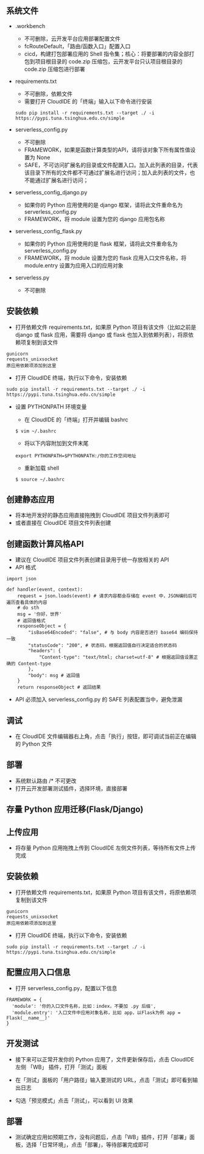 ## 系统文件

- .workbench
  - 不可删除，云开发平台应用部署配置文件
  - fcRouteDefault，「路由/函数入口」配置入口
  - cicd，构建打包部署应用的 Shell 指令集；核心：将要部署的内容全部打包到项目根目录的 code.zip 压缩包，云开发平台只认项目根目录的 code.zip 压缩包进行部署

- requirements.txt
  - 不可删除，依赖文件
  - 需要打开 CloudIDE 的「终端」输入以下命令进行安装
  ```
  sudo pip install -r requirements.txt --target ./ -i https://pypi.tuna.tsinghua.edu.cn/simple
  ```

- serverless_config.py
  - 不可删除
  - FRAMEWORK，如果是函数计算类型的API，请将该对象下所有属性值设置为 None
  - SAFE，不可访问扩展名的目录或文件配置入口。加入此列表的目录，代表该目录下所有的文件都不可通过扩展名进行访问；加入此列表的文件，也不能通过扩展名进行访问；

- serverless_config_django.py
  - 如果你的 Python 应用使用的是 django 框架，请将此文件重命名为 serverless_config.py
  - FRAMEWORK，将 module 设置为您的 django 应用包名称

- serverless_config_flask.py
  - 如果你的 Python 应用使用的是 flask 框架，请将此文件重命名为 serverless_config.py
  - FRAMEWORK，将 module 设置为您的 flask 应用入口文件名称，将 module.entry 设置为应用入口的应用对象

- serverless.py
  - 不可删除

## 安装依赖
- 打开依赖文件 requirements.txt，如果原 Python 项目有该文件（比如之前是 django 或 flask 应用，需要将 django 或 flask 也加入到依赖列表），将原依赖项复制到该文件
```
gunicorn
requests_unixsocket
原应用依赖项添加到这里
```

- 打开 CloudIDE 终端，执行以下命令，安装依赖
```
sudo pip install -r requirements.txt --target ./ -i https://pypi.tuna.tsinghua.edu.cn/simple
```

- 设置 PYTHONPATH 环境变量
  - 在 CloudIDE 的「终端」打开并编辑 bashrc
  ```
  $ vim ~/.bashrc
  ```

  - 将以下内容附加到文件末尾
  ```
  export PYTHONPATH=$PYTHONPATH:/你的工作空间地址
  ```

  - 重新加载 shell
  ```
  $ source ~/.bashrc
  ```

## 创建静态应用
- 将本地开发好的静态应用直接拖拽到 CloudIDE 项目文件列表即可
- 或者直接在 CloudIDE 项目文件列表创建

## 创建函数计算风格API
- 建议在 CloudIDE 项目文件列表创建目录用于统一存放相关的 API
- API 格式
```
import json

def handler(event, context):
    request = json.loads(event) # 请求内容都会存储在 event 中，JSON编码后可遍历查看具体的内容
    # do sth
    msg = '你好，世界'
    # 返回值格式
    responseObject = {
        "isBase64Encoded": "false", # 与 body 内容是否进行 base64 编码保持一致
        "statusCode": "200", # 状态码，根据返回值自行决定适合的状态码
        "headers": {
        	"Content-type": "text/html; charset=utf-8" # 根据返回值设置正确的 Content-type
        },
        "body": msg # 返回值
    }
    return responseObject # 返回结果
```
- API 必须加入 serverless_config.py 的 SAFE 列表配置当中，避免泄漏

## 调试
- 在 CloudIDE 文件编辑器右上角，点击「执行」按钮，即可调试当前正在编辑的 Python 文件

## 部署
- 系统默认路由 /* 不可更改
- 打开云开发部署测试插件，选择环境，直接部署

## 存量 Python 应用迁移(Flask/Django)

## 上传应用
- 将存量 Python 应用拖拽上传到 CloudIDE 左侧文件列表，等待所有文件上传完成

## 安装依赖
- 打开依赖文件 requirements.txt，如果原 Python 项目有该文件，将原依赖项复制到该文件
```
gunicorn
requests_unixsocket
原应用依赖项添加到这里
```

- 打开 CloudIDE 终端，执行以下命令，安装依赖
```
sudo pip install -r requirements.txt --target ./ -i https://pypi.tuna.tsinghua.edu.cn/simple
```

## 配置应用入口信息
- 打开 serverless_config.py，配置以下信息
```
FRAMEWORK = {
  'module': '你的入口文件名称，比如：index，不要加 .py 后缀',
  'module.entry': '入口文件中应用对象名称，比如 app，以Flask为例 app = Flask(__name__)'
}
```

## 开发测试
- 接下来可以正常开发你的 Python 应用了，文件更新保存后，点击 CloudIDE 左侧 「WB」 插件，打开「测试」面板

- 在「测试」面板的「用户路径」输入要测试的 URL，点击「测试」即可看到输出日志

- 勾选「预览模式」点击「测试」，可以看到 UI 效果

## 部署
- 测试确定应用如预期工作，没有问题后，点击「WB」插件，打开「部署」面板，选择「日常环境」，点击「部署」，等待部署完成即可
